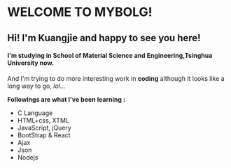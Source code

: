 # WELCOME TO MYBOLG!

## Hi! I'm Kuangjie and happy to see you here!

#### I'm studying in School of Material **Science and Engineering,Tsinghua University** now.

And I'm trying to do more interesting work in **coding** although it looks like a long way to go, *lol*...

**Followings are what I've been learning :**

* C Language
* HTML+css, XTML
* JavaScript, jQuery
* BootStrap & React
* Ajax
* Json
* Nodejs
